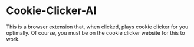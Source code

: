 # Cookie-Clicker-AI
This is a browser extension that, when clicked, plays cookie clicker for you optimally. Of course, you must be on the cookie clicker website for this to work.

